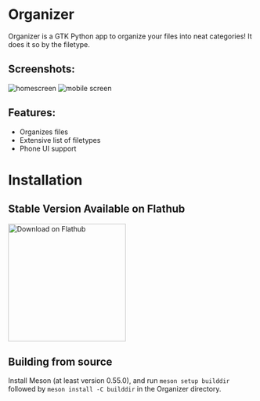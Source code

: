 # Organizer
Organizer is a GTK Python app to organize your files into neat categories! It does it so by the filetype.

## Screenshots:
![homescreen](https://raw.githubusercontent.com/aviwad/organizer/master/screenshots/homescreen.png)
![mobile screen](https://raw.githubusercontent.com/aviwad/organizer/master/screenshots/music.png)

## Features:
* Organizes files
* Extensive list of filetypes
* Phone UI support

# Installation
## Stable Version Available on Flathub
<a href='https://flathub.org/apps/details/org.librehunt.Organizer'><img width='240' alt='Download on Flathub' src='https://flathub.org/assets/badges/flathub-badge-en.png'/></a>

## Building from source
Install Meson (at least version 0.55.0), and run `meson setup builddir` followed by `meson install -C builddir` in the Organizer directory.
